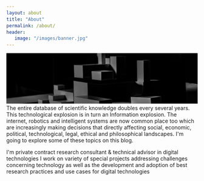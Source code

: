 ```yaml
---
layout: about
title: "About"
permalink: /about/
header:
   image: "/images/banner.jpg"
---
```

![](/images/banner.jpg)
The entire database of scientific knowledge doubles every several years. This technological explosion is in turn an Information explosion. The internet, robotics and intelligent systems are now common place too which are increasingly making decisions that directly affecting social, economic, political, technological, legal, ethical and philosophical landscapes. I'm going to explore some of these topics on this blog.

I'm private contract research consultant & technical advisor in digital technologies I work on variety of special projects addressing challenges concerning technology as well as the development and adoption of best research practices and use cases for digital technologies
